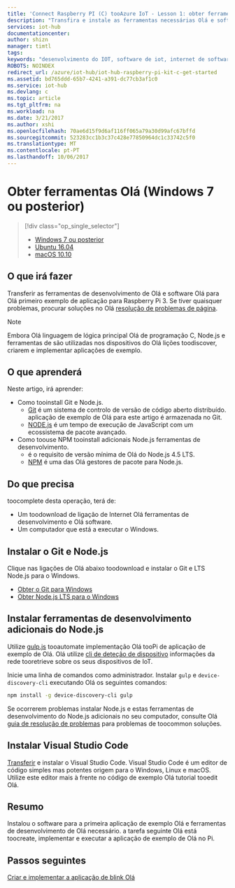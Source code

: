 ```yaml
---
title: 'Connect Raspberry PI (C) tooAzure IoT - Lesson 1: obter ferramentas (Windows) | Microsoft Docs'
description: "Transfira e instale as ferramentas necessárias Olá e software para Olá primeiro exemplo de aplicação para Pi no Windows 7 e versões posteriores."
services: iot-hub
documentationcenter: 
author: shizn
manager: timtl
tags: 
keywords: "desenvolvimento do IOT, software de iot, internet de software coisas, instalar o git no windows, instale o nó js windows, instale npm no windows"
ROBOTS: NOINDEX
redirect_url: /azure/iot-hub/iot-hub-raspberry-pi-kit-c-get-started
ms.assetid: bd765ddd-65b7-4241-a391-dc77cb3af1c0
ms.service: iot-hub
ms.devlang: c
ms.topic: article
ms.tgt_pltfrm: na
ms.workload: na
ms.date: 3/21/2017
ms.author: xshi
ms.openlocfilehash: 70ae6d15f9d6af116ff065a79a30d99afc67bffd
ms.sourcegitcommit: 523283cc1b3c37c428e77850964dc1c33742c5f0
ms.translationtype: MT
ms.contentlocale: pt-PT
ms.lasthandoff: 10/06/2017
---
```

# <a name="get-hello-tools-windows-7-or-later"></a>Obter ferramentas Olá (Windows 7 ou posterior)

> [!div class="op_single_selector"]
> * [Windows 7 ou posterior](iot-hub-raspberry-pi-kit-c-lesson1-get-the-tools-win32.md)
> * [Ubuntu 16.04](iot-hub-raspberry-pi-kit-c-lesson1-get-the-tools-ubuntu.md)
> * [macOS 10.10](iot-hub-raspberry-pi-kit-c-lesson1-get-the-tools-mac.md)

## <a name="what-you-will-do"></a>O que irá fazer
Transferir as ferramentas de desenvolvimento de Olá e software Olá para Olá primeiro exemplo de aplicação para Raspberry Pi 3. Se tiver quaisquer problemas, procurar soluções no Olá [resolução de problemas de página](iot-hub-raspberry-pi-kit-c-troubleshooting.md).

> [!NOTE]
> Embora Olá linguagem de lógica principal Olá de programação C, Node.js e ferramentas de são utilizadas nos dispositivos do Olá lições toodiscover, criarem e implementar aplicações de exemplo.

## <a name="what-you-will-learn"></a>O que aprenderá
Neste artigo, irá aprender:

* Como tooinstall Git e Node.js.
  * [Git](https://git-scm.com) é um sistema de controlo de versão de código aberto distribuído. aplicação de exemplo de Olá para este artigo é armazenada no Git.
  * [NODE.js](https://nodejs.org/en/) é um tempo de execução de JavaScript com um ecossistema de pacote avançado.
* Como toouse NPM tooinstall adicionais Node.js ferramentas de desenvolvimento.
  * é o requisito de versão mínima de Olá do Node.js 4.5 LTS.
  * [NPM](https://www.npmjs.com) é uma das Olá gestores de pacote para Node.js.

## <a name="what-you-need"></a>Do que precisa

toocomplete desta operação, terá de:

* Um toodownload de ligação de Internet Olá ferramentas de desenvolvimento e Olá software.
* Um computador que está a executar o Windows.

## <a name="install-git-and-nodejs"></a>Instalar o Git e Node.js

Clique nas ligações de Olá abaixo toodownload e instalar o Git e LTS Node.js para o Windows.

* [Obter o Git para Windows](https://git-scm.com/download/win/)
* [Obter Node.js LTS para o Windows](https://nodejs.org/en/)

## <a name="install-additional-nodejs-development-tools"></a>Instalar ferramentas de desenvolvimento adicionais do Node.js

Utilize [gulp.js](http://gulpjs.com) tooautomate implementação Olá tooPi de aplicação de exemplo de Olá. Olá utilize [cli de deteção de dispositivo](https://github.com/Azure/device-discovery-cli) informações da rede tooretrieve sobre os seus dispositivos de IoT.

Inicie uma linha de comandos como administrador. Instalar `gulp` e `device-discovery-cli` executando Olá os seguintes comandos:

```bash
npm install -g device-discovery-cli gulp
```

Se ocorrerem problemas instalar Node.js e estas ferramentas de desenvolvimento do Node.js adicionais no seu computador, consulte Olá [guia de resolução de problemas](iot-hub-raspberry-pi-kit-c-troubleshooting.md) para problemas de toocommon soluções.

## <a name="install-visual-studio-code"></a>Instalar Visual Studio Code

[Transferir](https://code.visualstudio.com/docs/setup/windows) e instalar o Visual Studio Code. Visual Studio Code é um editor de código simples mas potentes origem para o Windows, Linux e macOS. Utilize este editor mais à frente no código de exemplo Olá tutorial tooedit Olá.

## <a name="summary"></a>Resumo

Instalou o software para a primeira aplicação de exemplo Olá e ferramentas de desenvolvimento de Olá necessário. a tarefa seguinte Olá está toocreate, implementar e executar a aplicação de exemplo de Olá no Pi.

## <a name="next-steps"></a>Passos seguintes

[Criar e implementar a aplicação de blink Olá](iot-hub-raspberry-pi-kit-c-lesson1-deploy-blink-app.md)
